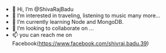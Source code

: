 - 👋 Hi, I’m @ShivaRajBadu
- 👀 I’m interested in traveling, listening to music many more...
- 🌱 I’m currently learning Node and MongoDB.
- 💞️ I’m looking to collaborate on ...
- 📫 you can reach me on Facebook(https://www.facebook.com/shivraj.badu.39)

<!---
ShivaRajBadu/ShivaRajBadu is a ✨ special ✨ repository because its `README.md` (this file) appears on your GitHub profile.
You can click the Preview link to take a look at your changes.
--->
